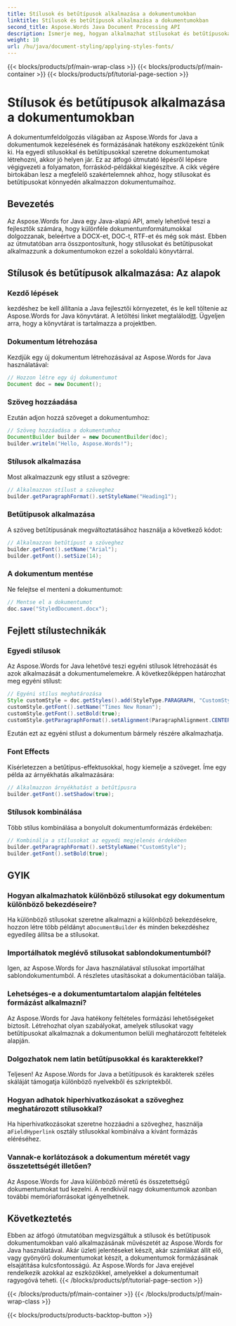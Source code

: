 ```yaml
---
title: Stílusok és betűtípusok alkalmazása a dokumentumokban
linktitle: Stílusok és betűtípusok alkalmazása a dokumentumokban
second_title: Aspose.Words Java Document Processing API
description: Ismerje meg, hogyan alkalmazhat stílusokat és betűtípusokat a dokumentumokban az Aspose.Words for Java használatával. Lépésről lépésre útmutató forráskóddal. Használja ki a dokumentumformázásban rejlő lehetőségeket.
weight: 10
url: /hu/java/document-styling/applying-styles-fonts/
---
```


{{< blocks/products/pf/main-wrap-class >}}
{{< blocks/products/pf/main-container >}}
{{< blocks/products/pf/tutorial-page-section >}}

# Stílusok és betűtípusok alkalmazása a dokumentumokban

A dokumentumfeldolgozás világában az Aspose.Words for Java a dokumentumok kezelésének és formázásának hatékony eszközeként tűnik ki. Ha egyedi stílusokkal és betűtípusokkal szeretne dokumentumokat létrehozni, akkor jó helyen jár. Ez az átfogó útmutató lépésről lépésre végigvezeti a folyamaton, forráskód-példákkal kiegészítve. A cikk végére birtokában lesz a megfelelő szakértelemnek ahhoz, hogy stílusokat és betűtípusokat könnyedén alkalmazzon dokumentumaihoz.

## Bevezetés

Az Aspose.Words for Java egy Java-alapú API, amely lehetővé teszi a fejlesztők számára, hogy különféle dokumentumformátumokkal dolgozzanak, beleértve a DOCX-et, DOC-t, RTF-et és még sok mást. Ebben az útmutatóban arra összpontosítunk, hogy stílusokat és betűtípusokat alkalmazzunk a dokumentumokon ezzel a sokoldalú könyvtárral.

## Stílusok és betűtípusok alkalmazása: Az alapok

### Kezdő lépések
 kezdéshez be kell állítania a Java fejlesztői környezetet, és le kell töltenie az Aspose.Words for Java könyvtárat. A letöltési linket megtalálod[itt](https://releases.aspose.com/words/java/). Ügyeljen arra, hogy a könyvtárat is tartalmazza a projektben.

### Dokumentum létrehozása
Kezdjük egy új dokumentum létrehozásával az Aspose.Words for Java használatával:

```java
// Hozzon létre egy új dokumentumot
Document doc = new Document();
```

### Szöveg hozzáadása
Ezután adjon hozzá szöveget a dokumentumhoz:

```java
// Szöveg hozzáadása a dokumentumhoz
DocumentBuilder builder = new DocumentBuilder(doc);
builder.writeln("Hello, Aspose.Words!");
```

### Stílusok alkalmazása
Most alkalmazzunk egy stílust a szövegre:

```java
// Alkalmazzon stílust a szöveghez
builder.getParagraphFormat().setStyleName("Heading1");
```

### Betűtípusok alkalmazása
A szöveg betűtípusának megváltoztatásához használja a következő kódot:

```java
// Alkalmazzon betűtípust a szöveghez
builder.getFont().setName("Arial");
builder.getFont().setSize(14);
```

### A dokumentum mentése
Ne felejtse el menteni a dokumentumot:

```java
// Mentse el a dokumentumot
doc.save("StyledDocument.docx");
```

## Fejlett stílustechnikák

### Egyedi stílusok
Az Aspose.Words for Java lehetővé teszi egyéni stílusok létrehozását és azok alkalmazását a dokumentumelemekre. A következőképpen határozhat meg egyéni stílust:

```java
// Egyéni stílus meghatározása
Style customStyle = doc.getStyles().add(StyleType.PARAGRAPH, "CustomStyle");
customStyle.getFont().setName("Times New Roman");
customStyle.getFont().setBold(true);
customStyle.getParagraphFormat().setAlignment(ParagraphAlignment.CENTER);
```

Ezután ezt az egyéni stílust a dokumentum bármely részére alkalmazhatja.

### Font Effects
Kísérletezzen a betűtípus-effektusokkal, hogy kiemelje a szöveget. Íme egy példa az árnyékhatás alkalmazására:

```java
// Alkalmazzon árnyékhatást a betűtípusra
builder.getFont().setShadow(true);
```

### Stílusok kombinálása
Több stílus kombinálása a bonyolult dokumentumformázás érdekében:

```java
// Kombinálja a stílusokat az egyedi megjelenés érdekében
builder.getParagraphFormat().setStyleName("CustomStyle");
builder.getFont().setBold(true);
```

## GYIK

### Hogyan alkalmazhatok különböző stílusokat egy dokumentum különböző bekezdéseire?
 Ha különböző stílusokat szeretne alkalmazni a különböző bekezdésekre, hozzon létre több példányt a`DocumentBuilder` és minden bekezdéshez egyedileg állítsa be a stílusokat.

### Importálhatok meglévő stílusokat sablondokumentumból?
Igen, az Aspose.Words for Java használatával stílusokat importálhat sablondokumentumból. A részletes utasításokat a dokumentációban találja.

### Lehetséges-e a dokumentumtartalom alapján feltételes formázást alkalmazni?
Az Aspose.Words for Java hatékony feltételes formázási lehetőségeket biztosít. Létrehozhat olyan szabályokat, amelyek stílusokat vagy betűtípusokat alkalmaznak a dokumentumon belüli meghatározott feltételek alapján.

### Dolgozhatok nem latin betűtípusokkal és karakterekkel?
Teljesen! Az Aspose.Words for Java a betűtípusok és karakterek széles skáláját támogatja különböző nyelvekből és szkriptekből.

### Hogyan adhatok hiperhivatkozásokat a szöveghez meghatározott stílusokkal?
 Ha hiperhivatkozásokat szeretne hozzáadni a szöveghez, használja a`FieldHyperlink` osztály stílusokkal kombinálva a kívánt formázás eléréséhez.

### Vannak-e korlátozások a dokumentum méretét vagy összetettségét illetően?
Az Aspose.Words for Java különböző méretű és összetettségű dokumentumokat tud kezelni. A rendkívül nagy dokumentumok azonban további memóriaforrásokat igényelhetnek.

## Következtetés

Ebben az átfogó útmutatóban megvizsgáltuk a stílusok és betűtípusok dokumentumokban való alkalmazásának művészetét az Aspose.Words for Java használatával. Akár üzleti jelentéseket készít, akár számlákat állít elő, vagy gyönyörű dokumentumokat készít, a dokumentumok formázásának elsajátítása kulcsfontosságú. Az Aspose.Words for Java erejével rendelkezik azokkal az eszközökkel, amelyekkel a dokumentumait ragyogóvá teheti.
{{< /blocks/products/pf/tutorial-page-section >}}

{{< /blocks/products/pf/main-container >}}
{{< /blocks/products/pf/main-wrap-class >}}

{{< blocks/products/products-backtop-button >}}
